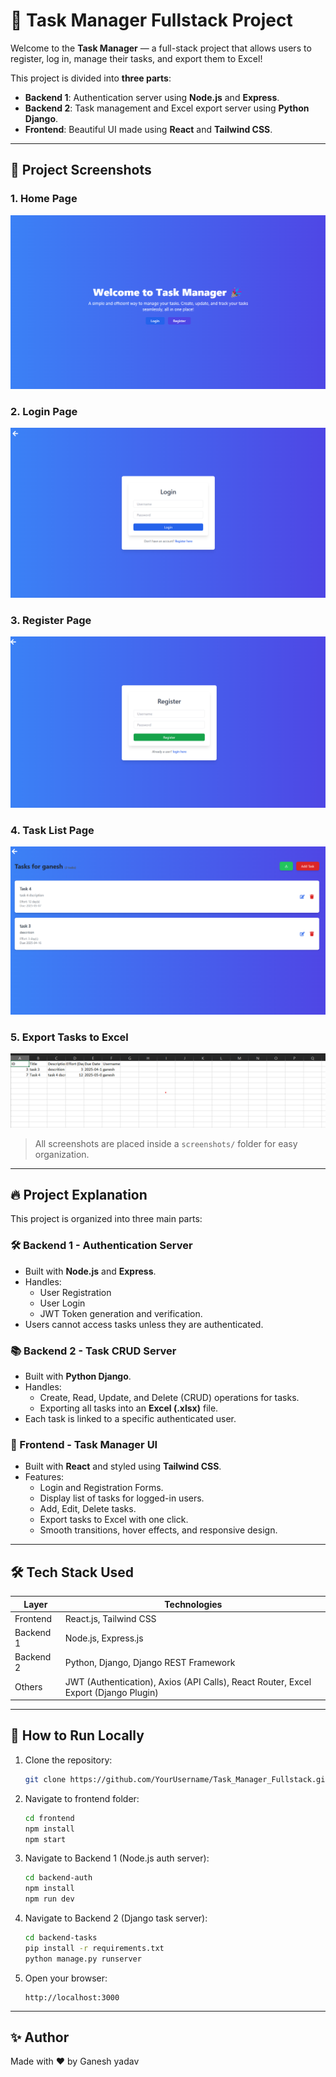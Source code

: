 # 📝 Task Manager Fullstack Project

Welcome to the **Task Manager** — a full-stack project that allows users to register, log in, manage their tasks, and export them to Excel!

This project is divided into **three parts**:
- **Backend 1**: Authentication server using **Node.js** and **Express**.
- **Backend 2**: Task management and Excel export server using **Python Django**.
- **Frontend**: Beautiful UI made using **React** and **Tailwind CSS**.

---

## 📸 Project Screenshots

### 1. Home Page
![Home Page](./screenshots/Homepage.png)

### 2. Login Page
![Login Page](./screenshots/Login.png)

### 3. Register Page
![Register Page](./screenshots/Register.png)

### 4. Task List Page
![Task List Page](./screenshots/task.png)

### 5. Export Tasks to Excel
![Export Excel](./screenshots/excel.png)

> All screenshots are placed inside a `screenshots/` folder for easy organization.

---

## 🔥 Project Explanation

This project is organized into three main parts:

### 🛠 Backend 1 - Authentication Server
- Built with **Node.js** and **Express**.
- Handles:
  - User Registration
  - User Login
  - JWT Token generation and verification.
- Users cannot access tasks unless they are authenticated.

### 📚 Backend 2 - Task CRUD Server
- Built with **Python Django**.
- Handles:
  - Create, Read, Update, and Delete (CRUD) operations for tasks.
  - Exporting all tasks into an **Excel (.xlsx)** file.
- Each task is linked to a specific authenticated user.

### 🎨 Frontend - Task Manager UI
- Built with **React** and styled using **Tailwind CSS**.
- Features:
  - Login and Registration Forms.
  - Display list of tasks for logged-in users.
  - Add, Edit, Delete tasks.
  - Export tasks to Excel with one click.
  - Smooth transitions, hover effects, and responsive design.

---

## 🛠 Tech Stack Used

| Layer        | Technologies |
|--------------|--------------|
| Frontend     | React.js, Tailwind CSS |
| Backend 1    | Node.js, Express.js |
| Backend 2    | Python, Django, Django REST Framework |
| Others       | JWT (Authentication), Axios (API Calls), React Router, Excel Export (Django Plugin) |

---

## 🚀 How to Run Locally

1. Clone the repository:
   ```bash
   git clone https://github.com/YourUsername/Task_Manager_Fullstack.git
   ```

2. Navigate to frontend folder:
   ```bash
   cd frontend
   npm install
   npm start
   ```

3. Navigate to Backend 1 (Node.js auth server):
   ```bash
   cd backend-auth
   npm install
   npm run dev
   ```

4. Navigate to Backend 2 (Django task server):
   ```bash
   cd backend-tasks
   pip install -r requirements.txt
   python manage.py runserver
   ```

5. Open your browser:
   ```
   http://localhost:3000
   ```

---

## ✨ Author

Made with ❤️ by Ganesh yadav
